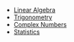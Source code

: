 - [Linear Algebra](Linear%20Algebra/README.md)
- [Trigonometry](Trigonometry/README.md)
- [Complex Numbers](Complex%20Numbers/README.md)
- [Statistics](Statistics/README.md)
